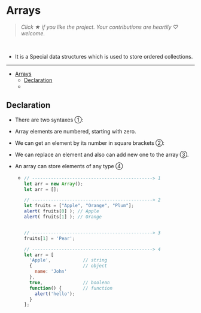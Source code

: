 # Arrays

> *Click &#9733; if you like the project. Your contributions are heartily ♡ welcome.*

<br/>

- It is a Special data structures which is used to store ordered collections.

---

- [Arrays](#arrays)
  - [Declaration](#declaration)
  - [](#)


## Declaration

- There are two syntaxes &#10112;:
- Array elements are numbered, starting with zero.
- We can get an element by its number in square brackets &#10113;:
- We can replace an element and also can add new one to the array &#10114;.
- An array can store elements of any type &#10115;


    - ```js
      // ---------------------------------------------> 1
      let arr = new Array();
      let arr = [];

      // ---------------------------------------------> 2
      let fruits = ["Apple", "Orange", "Plum"];
      alert( fruits[0] ); // Apple
      alert( fruits[1] ); // Orange

      
      // ---------------------------------------------> 3
      fruits[1] = 'Pear';

      // ---------------------------------------------> 4
      let arr = [
        'Apple',            // string
        {                   // object
          name: 'John'
        },
        true,               // boolean
        function() {        // function
          alert('hello');
        }
      ];

      ```

## 
